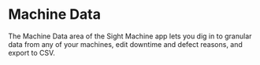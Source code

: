 # Machine Data
The Machine Data area of the Sight Machine app lets you dig in to granular data from any of your machines, edit downtime and defect reasons, and export to CSV.